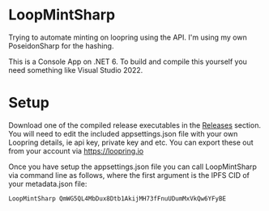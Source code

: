 # LoopMintSharp
Trying to automate minting on loopring using the API. I'm using my own PoseidonSharp for the hashing.

This is a Console App on .NET 6. To build and compile this yourself you need something like Visual Studio 2022.

# Setup 
Download one of the compiled release executables in the [Releases](https://github.com/fudgebucket27/LoopMintSharp/releases) section. You will need to edit the included appsettings.json file with your own Loopring details, ie api key, private key and etc. You can export these out from your account via https://loopring.io

Once you have setup the appsettings.json file you can call LoopMintSharp via command line as follows, where the first argument is the IPFS CID of your metadata.json file:

```batch
LoopMintSharp QmWG5QL4MbDux8Dtb1AkijMH73fFnuUDumMxVkQw6YFyBE
```
